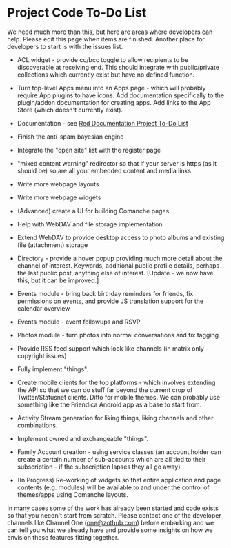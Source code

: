 Project Code To-Do List
=======================

We need much more than this, but here are areas where developers can help. Please edit this page when items are finished. Another place for developers to start is with the issues list.

* ACL widget - provide cc/bcc toggle to allow recipients to be discoverable at receiving end. This should integrate with public/private collections which currently exist but have no defined function.

* Turn top-level Apps menu into an Apps page - which will probably require App plugins to have icons. Add documentation specifically to the plugin/addon documentation for creating apps. Add links to the App Store (which doesn't currently exist). 

* Documentation - see [Red Documentation Project To-Do List](help/To-Do)

* Finish the anti-spam bayesian engine

* Integrate the "open site" list with the register page

* "mixed content warning" redirector so that if your server is https (as it should be) so are all your embedded content and media links

* Write more webpage layouts

* Write more webpage widgets 

* (Advanced) create a UI for building Comanche pages

* Help with WebDAV and file storage implementation

* Extend WebDAV to provide desktop access to photo albums and existing file (attachment) storage

* Directory - provide a hover popup providing much more detail about the channel of interest. Keywords, additional public profile details, perhaps the last public post, anything else of interest. [Update - we now have this, but it can be improved.] 

* Events module - bring back birthday reminders for friends, fix permissions on events, and provide JS translation support for the calendar overview

* Events module - event followups and RSVP

* Photos module - turn photos into normal conversations and fix tagging

* Provide RSS feed support which look like channels (in matrix only - copyright issues)

* Fully implement "things".

* Create mobile clients for the top platforms - which involves extending the API so that we can do stuff far beyond the current crop of Twitter/Statusnet clients. Ditto for mobile themes. We can probably use something like the Friendica Android app as a base to start from.  
 
* Activity Stream generation for liking things, liking channels and other combinations.

* Implement owned and exchangeable "things".

* Family Account creation - using service classes (an account holder can create a certain number of sub-accounts which are all tied to their subscription - if the subscription lapses they all go away).

* (In Progress) Re-working of widgets so that entire application and page contents (e.g. modules) will be available to and under the control of themes/apps using Comanche layouts.

In many cases some of the work has already been started and code exists so that you needn't start from scratch. Please contact one of the developer channels like Channel One (one@zothub.com) before embarking and we can tell you what we already have and provide some insights on how we envision these features fitting together. 


 